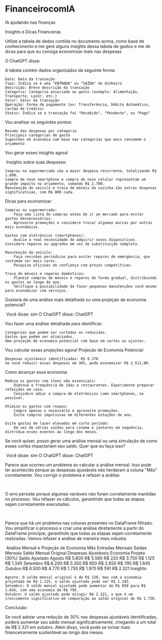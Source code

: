 # FinanceirocomIA
IA ajudando nas finanças

Insights e Dicas Financeiras

Utilize a tabela de dados contida no documento acima, como base de conhecimento e me gere alguns insights dessa tabela de gastos e me de dicas para que eu consiga economizar mais nas despesas

O ChatGPT disse:

A tabela contém dados organizados da seguinte forma:

    Data: Data da transação
    Tipo: Indica se é uma "ENTRADA" ou "SAÍDA" de dinheiro
    Descrição: Breve descrição da transação
    Categoria: Categoria associada ao gasto (exemplo: Alimentação, Transporte, Lazer, etc.)
    Valor: Valor da transação
    Operação: Forma de pagamento (ex: Transferência, Débito Automático, Cartão de Crédito)
    Status: Indica se a transação foi "Recebido", "Pendente", ou "Pago"

Vou analisar os seguintes pontos:

    Resumo das despesas por categoria
    Principais categorias de gasto
    Sugestões de economia com base nas categorias que mais consomem o orçamento

Vou gerar esses insights agora! ​

​
Insights sobre suas despesas:

    Compras no supermercado são a maior despesa recorrente, totalizando R$ 1.600.
    Compra de novo smartphone e compra de novo celular representam um grande impacto no orçamento, somando R$ 2.700.
    Manutenção do veículo e troca de móveis da cozinha são outras despesas significativas, com R$ 800 cada.

Dicas para economizar:

    Compras no supermercado:
        Faça uma lista de compras antes de ir ao mercado para evitar gastos desnecessários.
        Aproveite promoções e considere trocar algumas marcas por outras mais econômicas.

    Gastos com eletrônicos (smartphones):
        Avalie a real necessidade de adquirir novos dispositivos. Considere reparos ou upgrades em vez de substituição completa.

    Manutenção do veículo:
        Faça revisões periódicas para evitar reparos de emergência, que costumam ser mais caros.
        Pesquise oficinas de confiança com preços competitivos.

    Troca de móveis e reparos domésticos:
        Planeje compras de móveis e reparos de forma gradual, distribuindo os gastos ao longo do ano.
        Verifique a possibilidade de fazer pequenas manutenções você mesmo para economizar com serviços.

Gostaria de uma análise mais detalhada ou uma projeção de economia potencial? ​

​
Você disse:
sim
O ChatGPT disse:
ChatGPT

Vou fazer uma análise detalhada para identificar:

    Categorias que podem ser cortadas ou reduzidas.
    Gastos que podem ser otimizados.
    Uma projeção de economia potencial com base em cortes ou ajustes.

Vou calcular essas projeções agora!
Projeção de Economia Potencial:

    Despesas ajustáveis identificadas: R$ 8.370
    Se você reduzir essas despesas em 30%, pode economizar R$ 2.511,00.

Como alcançar essa economia:

    Reduza os gastos com itens não essenciais:
        Diminua a frequência de idas a restaurantes. Experimente preparar refeições em casa.
        Considere adiar a compra de eletrônicos como smartphones, se possível.

    Otimize os gastos com roupas:
        Compre apenas o necessário e aproveite promoções.
        Evite compras impulsivas em diferentes estações do ano.

    Evite gastos de lazer elevados em curto período:
        Em vez de várias saídas para cinema e jantares em sequência, distribua esses eventos ao longo dos meses.

Se você quiser, posso gerar uma análise mensal ou uma simulação de como esses cortes impactariam seu saldo. Quer que eu faça isso? ​

​
Você disse:
sim
O ChatGPT disse:
ChatGPT

Parece que ocorreu um problema ao calcular a análise mensal. Isso pode ter acontecido porque as despesas ajustáveis não herdaram a coluna "Mês" corretamente. Vou corrigir o problema e refazer a análise. ​

​

O erro persiste porque algumas variáveis não foram corretamente mantidas no processo. Vou refazer os cálculos, garantindo que todas as etapas sejam corretamente executadas. ​

​

Parece que há um problema nas colunas presentes no DataFrame filtrado. Vou simplificar o processo e criar uma análise diretamente a partir do DataFrame principal, garantindo que todas as etapas sejam corretamente realizadas. Vamos refazer a análise de maneira mais robusta. ​

​
Análise Mensal e Projeção de Economia
Mês	Entradas Mensais	Saídas Mensais	Saldo Mensal Original	Despesas Ajustáveis	Economia Projeta (30%)	Saldo Ajustado
Agosto	R$ 5.800	R$ 5.580	R$ 220	R$ 3.750	R$ 1.125	R$ 1.345
Setembro	R$ 6.200	R$ 5.350	R$ 850	R$ 2.650	R$ 795	R$ 1.645
Outubro	R$ 6.500	R$ 4.770	R$ 1.730	R$ 1.970	R$ 591	R$ 2.321
Insights:

    Agosto: O saldo mensal original é de R$ 220, mas com a economia projetada de R$ 1.125, o saldo ajustado pode ser R$ 1.345.
    Setembro: O saldo mensal ajustado pode aumentar de R$ 850 para R$ 1.645, com uma economia de R$ 795.
    Outubro: O saldo ajustado pode atingir R$ 2.321, o que é um crescimento significativo em comparação ao saldo original de R$ 1.730.

Conclusão:

Se você adotar uma redução de 30% nas despesas ajustáveis identificadas, poderá aumentar seu saldo mensal significativamente, chegando a um total de R$ 2.321 em outubro. Além disso, você pode se tornar mais financeiramente sustentável ao longo dos meses.
